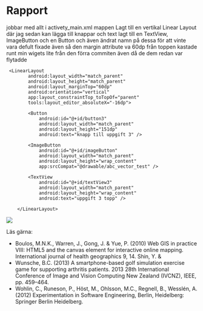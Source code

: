 
# Rapport

jobbar med allt i activety_main.xml mappen
Lagt till en vertikal Linear Layout där jag sedan kan lägga till knappar och text
lagt till en TextView, ImageButton och en Button och även ändrat namn på dessa för att vinte vara defult
fixade även så den margin attribute va 60dp från toppen 
kastade runt min wigets lite från den förra commiten även då de dem redan var flytadde
```
 <LinearLayout
        android:layout_width="match_parent"
        android:layout_height="match_parent"
        android:layout_marginTop="60dp"
        android:orientation="vertical"
        app:layout_constraintTop_toTopOf="parent"
        tools:layout_editor_absoluteX="-16dp">

        <Button
            android:id="@+id/button3"
            android:layout_width="match_parent"
            android:layout_height="151dp"
            android:text="knapp till uppgift 3" />

        <ImageButton
            android:id="@+id/imageButton"
            android:layout_width="match_parent"
            android:layout_height="wrap_content"
            app:srcCompat="@drawable/abc_vector_test" />

        <TextView
            android:id="@+id/textView3"
            android:layout_width="match_parent"
            android:layout_height="wrap_content"
            android:text="uppgift 3 topp" />

    </LinearLayout>
```



![](android.png)

Läs gärna:

- Boulos, M.N.K., Warren, J., Gong, J. & Yue, P. (2010) Web GIS in practice VIII: HTML5 and the canvas element for interactive online mapping. International journal of health geographics 9, 14. Shin, Y. &
- Wunsche, B.C. (2013) A smartphone-based golf simulation exercise game for supporting arthritis patients. 2013 28th International Conference of Image and Vision Computing New Zealand (IVCNZ), IEEE, pp. 459–464.
- Wohlin, C., Runeson, P., Höst, M., Ohlsson, M.C., Regnell, B., Wesslén, A. (2012) Experimentation in Software Engineering, Berlin, Heidelberg: Springer Berlin Heidelberg.
